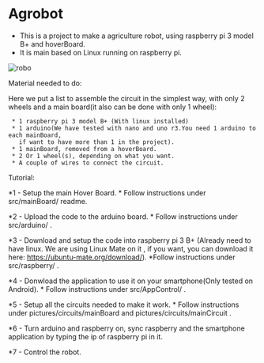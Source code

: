 # Agrobot
  * This is a project to make a agriculture robot, using raspberry pi 3 model B+ and hoverBoard.
  * It is main based on Linux running on raspberry pi.
  
![robo](https://github.com/CaioslppUO/Agrobot/blob/master/pictures/robot/robo1.jpg)

Material needed to do:
   
   Here we put a list to assemble the circuit in the simplest way, 
     with only 2 wheels and a main board(it also can be done with only 1 wheel):
     
     * 1 raspberry pi 3 model B+ (With linux installed)
     * 1 arduino(We have tested with nano and uno r3.You need 1 arduino to each mainBoard, 
       if want to have more than 1 in the project).
     * 1 mainBoard, removed from a hoverBoard.
     * 2 Or 1 wheel(s), depending on what you want.
     * A couple of wires to connect the circuit.

Tutorial:
   
   *1 - Setup the main Hover Board.
      * Follow instructions under src/mainBoard/ readme.
      
   *2 - Upload the code to the arduino board.
      * Follow instructions under src/arduino/ .
   
   *3 - Download and setup the code into raspberry pi 3 B+ (Already need to have linux. We are using Linux Mate on it
        , if you want, you can download it here: https://ubuntu-mate.org/download/).
        *Follow instructions under src/raspberry/ .
        
   *4 - Donwload the application to use it on your smartphone(Only tested on Android).
      * Follow instructions under src/AppControl/ .
      
   *5 - Setup all the circuits needed to make it work.
      * Follow instructions under pictures/circuits/mainBoard and pictures/circuits/mainCircuit .

   *6 - Turn arduino and raspberry on, sync raspberry and the smartphone application by typing the ip of raspberry pi in it.
   
   *7 - Control the robot.
